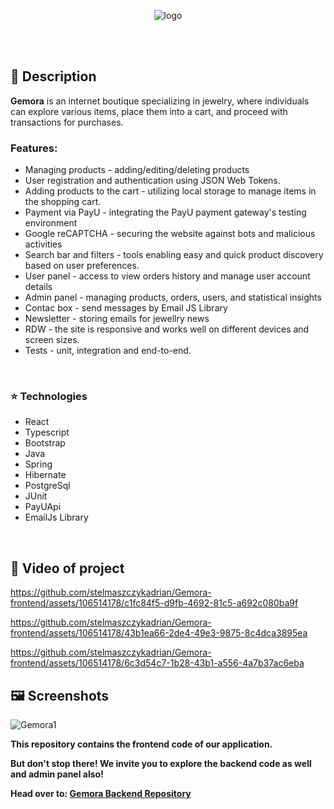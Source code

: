 <p align="center">
  <img src="https://github.com/stelmaszczykadrian/Gemora-frontend/assets/106514178/a4c3bb22-63b9-44ba-b566-abb5b68a1bb9" alt="logo">
</p>

<br><br>

## 📖 Description

**Gemora** is an internet boutique specializing in jewelry, where individuals can explore various items, place them into a cart, and proceed with transactions for purchases.


### Features:
<ul>
  <li>Managing products - adding/editing/deleting products</li>
  <li>User registration and authentication using JSON Web Tokens.</li>
  <li>Adding products to the cart - utilizing local storage to manage items in the shopping cart.</li>
  <li>Payment via PayU - integrating the PayU payment gateway's testing environment</li>
  <li>Google reCAPTCHA - securing the website against bots and malicious activities</li>
  <li>Search bar and filters - tools enabling easy and quick product discovery based on user preferences.</li>
  <li>User panel - access to view orders history and manage user account details</li>
  <li>Admin panel - managing products, orders, users, and statistical insights</li>
  <li>Contac box - send messages by Email JS Library</li>
  <li>Newsletter - storing emails for jewellry news</li>
  <li>RDW - the site is responsive and works well on different devices and screen sizes.</li>
  <li>Tests - unit, integration and end-to-end.</li>
</ul>

<br>

### :star: Technologies
<ul>
  <li>React</li></li>
  <li>Typescript</li>
  <li>Bootstrap</li>
  <li>Java</li>
  <li>Spring</li>
  <li>Hibernate</li>
  <li>PostgreSql</li>
  <li>JUnit</li>
  <li>PayUApi</li>
  <li>EmailJs Library</li>
</ul>

<br>

## :rocket: Video of project



https://github.com/stelmaszczykadrian/Gemora-frontend/assets/106514178/c1fc84f5-d9fb-4692-81c5-a692c080ba9f



https://github.com/stelmaszczykadrian/Gemora-frontend/assets/106514178/43b1ea66-2de4-49e3-9875-8c4dca3895ea




https://github.com/stelmaszczykadrian/Gemora-frontend/assets/106514178/6c3d54c7-1b28-43b1-a556-4a7b37ac6eba




## 🖼️ Screenshots

![Gemora1](https://github.com/stelmaszczykadrian/Gemora-frontend/assets/106514178/b862d10b-942a-46bd-9ee1-923225c66b7b)


**This repository contains the frontend code of our application.**

**But don't stop there! We invite you to explore the backend code as well and admin panel also!**

**Head over to: [Gemora Backend Repository](https://github.com/stelmaszczykadrian/Gemora-backend)**

